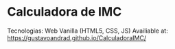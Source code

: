 # Calculadora de IMC

Tecnologias: Web Vanilla (HTML5, CSS, JS)
Availiable at: https://gustavoandrad.github.io/CalculadoraIMC/
